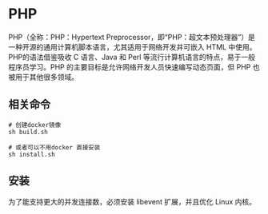 # PHP

PHP（全称：PHP：Hypertext Preprocessor，即“PHP：超文本预处理器”）是一种开源的通用计算机脚本语言，尤其适用于网络开发并可嵌入 HTML 中使用。PHP的语法借鉴吸收 C 语言、Java 和 Perl 等流行计算机语言的特点，易于一般程序员学习。PHP 的主要目标是允许网络开发人员快速编写动态页面，但 PHP 也被用于其他很多领域。

## 相关命令
```
# 创建docker镜像
sh build.sh

# 或者可以不用docker 直接安装
sh install.sh
```

## 安装

为了能支持更大的并发连接数，必须安装 libevent 扩展，并且优化 Linux 内核。

